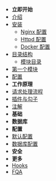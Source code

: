 - **立即开始**
- [介绍](guide/index.md)
- [安装](guide/install.md)
  - [Nginx 配置](guide/nginx.md)
  - [Httpd 配置](guide/httpd.md)
  - [Docker 配置](guide/docker.md)
- [目录结构](guide/structure.md)
  - [模块目录](guide/module.md)
- [第一个模块](guide/start.md)
- [配置](guide/config/index.md)
- **工作原理**
- [请求处理流程](guide/how.md)
- [插件与勾子](guide/plugin.md)
- [注解](guide/annotation.md)
- **基础**
- **数据库**
- **配置**
- [默认配置](guide/config/base.md)
- [数据库配置](guide/config/db.md)
- **安全**
- **更多**
- [Hooks](hooks.md)
- [FQA](fqa.md)
